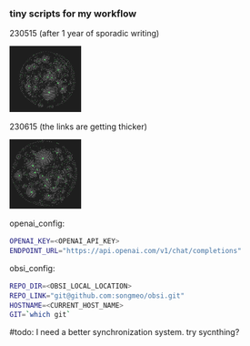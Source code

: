 ### tiny scripts for my workflow

230515 (after 1 year of sporadic writing)

<img src="/progress/230515.png" width="25%" height="25%">

230615 (the links are getting thicker)

<img src="/progress/230615.png" width="25%" height="25%">

openai_config:
```bash
OPENAI_KEY=<OPENAI_API_KEY>
ENDPOINT_URL="https://api.openai.com/v1/chat/completions"
```

obsi_config:
```bash
REPO_DIR=<OBSI_LOCAL_LOCATION>
REPO_LINK="git@github.com:songmeo/obsi.git"
HOSTNAME=<CURRENT_HOST_NAME>
GIT=`which git`
```

#todo: I need a better synchronization system. try sycnthing?
